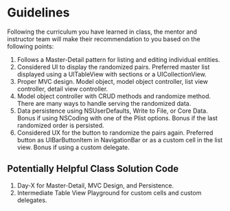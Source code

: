 # Guidelines

Following the curriculum you have learned in class, the mentor and instructor team will make their recommendation to you based on the following points:

1. Follows a Master-Detail pattern for listing and editing individual entities. 
2. Considered UI to display the randomized pairs. Preferred master list displayed using a UITableView with sections or a UICollectionView.
3. Proper MVC design. Model object, model object controller, list view controller, detail view controller.
4. Model object controller with CRUD methods and randomize method. There are many ways to handle serving the randomized data. 
5. Data persistence using NSUserDefaults, Write to File, or Core Data. Bonus if using NSCoding with one of the Plist options. Bonus if the last randomized order is persisted.
6. Considered UX for the button to randomize the pairs again. Preferred button as UIBarButtonItem in NavigationBar or as a custom cell in the list view. Bonus if using a custom delegate.

## Potentially Helpful Class Solution Code

1. Day-X for Master-Detail, MVC Design, and Persistence.
2. Intermediate Table View Playground for custom cells and custom delegates.

